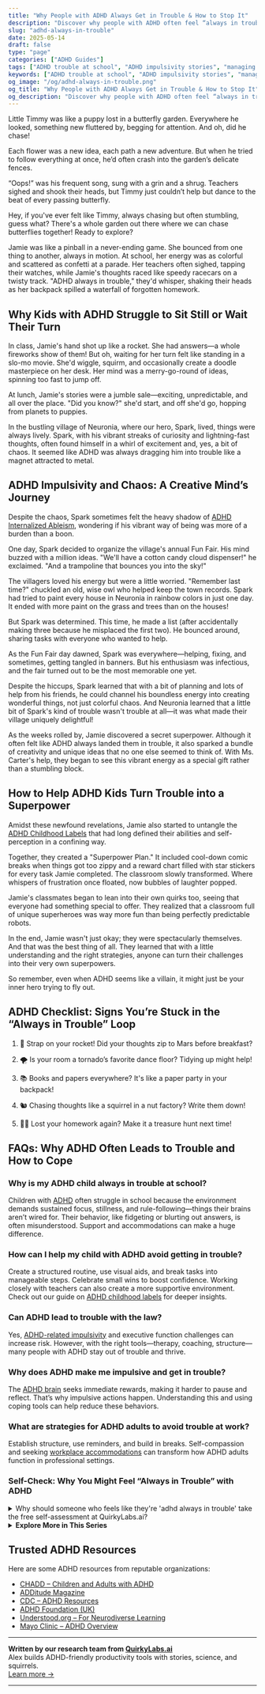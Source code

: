 ```yaml
---
title: "Why People with ADHD Always Get in Trouble & How to Stop It"
description: "Discover why people with ADHD often feel “always in trouble”—and how to turn it into a strength. Real stories, expert tips, and hope for kids and adults alike."
slug: "adhd-always-in-trouble"
date: 2025-05-14
draft: false
type: "page"
categories: ["ADHD Guides"]
tags: ["ADHD trouble at school", "ADHD impulsivity stories", "managing ADHD chaos", "ADHD and constant movement", "emotional impact of ADHD", "ADHD adult coping strategies", "navigating ADHD challenges"]
keywords: ["ADHD trouble at school", "ADHD impulsivity stories", "managing ADHD chaos", "ADHD and constant movement", "emotional impact of ADHD", "ADHD adult coping strategies", "navigating ADHD challenges"]
og_image: "/og/adhd-always-in-trouble.png"
og_title: "Why People with ADHD Always Get in Trouble & How to Stop It"
og_description: "Discover why people with ADHD often feel “always in trouble”—and how to turn it into a strength. Real stories, expert tips, and hope for kids and adults alike."
---
```


Little Timmy was like a puppy lost in a butterfly garden. Everywhere he looked, something new fluttered by, begging for attention. And oh, did he chase!

Each flower was a new idea, each path a new adventure. But when he tried to follow everything at once, he’d often crash into the garden’s delicate fences.

“Oops!” was his frequent song, sung with a grin and a shrug. Teachers sighed and shook their heads, but Timmy just couldn’t help but dance to the beat of every passing butterfly.

Hey, if you've ever felt like Timmy, always chasing but often stumbling, guess what? There's a whole garden out there where we can chase butterflies together! Ready to explore?

Jamie was like a pinball in a never-ending game. She bounced from one thing to another, always in motion. At school, her energy was as colorful and scattered as confetti at a parade. Her teachers often sighed, tapping their watches, while Jamie's thoughts raced like speedy racecars on a twisty track. "ADHD always in trouble," they'd whisper, shaking their heads as her backpack spilled a waterfall of forgotten homework.

## Why Kids with ADHD Struggle to Sit Still or Wait Their Turn

In class, Jamie's hand shot up like a rocket. She had answers—a whole fireworks show of them! But oh, waiting for her turn felt like standing in a slo-mo movie. She'd wiggle, squirm, and occasionally create a doodle masterpiece on her desk. Her mind was a merry-go-round of ideas, spinning too fast to jump off. 

At lunch, Jamie's stories were a jumble sale—exciting, unpredictable, and all over the place. "Did you know?" she'd start, and off she'd go, hopping from planets to puppies.

In the bustling village of Neuronia, where our hero, Spark, lived, things were always lively. Spark, with his vibrant streaks of curiosity and lightning-fast thoughts, often found himself in a whirl of excitement and, yes, a bit of chaos. It seemed like ADHD was always dragging him into trouble like a magnet attracted to metal.

## ADHD Impulsivity and Chaos: A Creative Mind’s Journey

Despite the chaos, Spark sometimes felt the heavy shadow of [ADHD Internalized Ableism](/pages/adhd-internalized-ableism/), wondering if his vibrant way of being was more of a burden than a boon.

One day, Spark decided to organize the village's annual Fun Fair. His mind buzzed with a million ideas. "We'll have a cotton candy cloud dispenser!" he exclaimed. "And a trampoline that bounces you into the sky!"

The villagers loved his energy but were a little worried. "Remember last time?" chuckled an old, wise owl who helped keep the town records. Spark had tried to paint every house in Neuronia in rainbow colors in just one day. It ended with more paint on the grass and trees than on the houses!

But Spark was determined. This time, he made a list (after accidentally making three because he misplaced the first two). He bounced around, sharing tasks with everyone who wanted to help.

As the Fun Fair day dawned, Spark was everywhere—helping, fixing, and sometimes, getting tangled in banners. But his enthusiasm was infectious, and the fair turned out to be the most memorable one yet.

Despite the hiccups, Spark learned that with a bit of planning and lots of help from his friends, he could channel his boundless energy into creating wonderful things, not just colorful chaos. And Neuronia learned that a little bit of Spark's kind of trouble wasn't trouble at all—it was what made their village uniquely delightful!

As the weeks rolled by, Jamie discovered a secret superpower. Although it often felt like ADHD always landed them in trouble, it also sparked a bundle of creativity and unique ideas that no one else seemed to think of. With Ms. Carter's help, they began to see this vibrant energy as a special gift rather than a stumbling block.

## How to Help ADHD Kids Turn Trouble into a Superpower

Amidst these newfound revelations, Jamie also started to untangle the [ADHD Childhood Labels](/pages/adhd-childhood-labels/) that had long defined their abilities and self-perception in a confining way.

Together, they created a "Superpower Plan." It included cool-down comic breaks when things got too zippy and a reward chart filled with star stickers for every task Jamie completed. The classroom slowly transformed. Where whispers of frustration once floated, now bubbles of laughter popped.

Jamie's classmates began to lean into their own quirks too, seeing that everyone had something special to offer. They realized that a classroom full of unique superheroes was way more fun than being perfectly predictable robots.

In the end, Jamie wasn't just okay; they were spectacularly themselves. And that was the best thing of all. They learned that with a little understanding and the right strategies, anyone can turn their challenges into their very own superpowers.

So remember, even when ADHD seems like a villain, it might just be your inner hero trying to fly out.

## ADHD Checklist: Signs You’re Stuck in the “Always in Trouble” Loop

1. 🚀 Strap on your rocket! Did your thoughts zip to Mars before breakfast?

2. 🌪️ Is your room a tornado’s favorite dance floor? Tidying up might help!

3. 📚 Books and papers everywhere? It's like a paper party in your backpack!

4. 🐿️ Chasing thoughts like a squirrel in a nut factory? Write them down!

5. 🕵️‍♂️ Lost your homework again? Make it a treasure hunt next time!

## FAQs: Why ADHD Often Leads to Trouble and How to Cope

### Why is my ADHD child always in trouble at school?

Children with [ADHD](https://blog.quirkylabs.ai/pages/adhd-childhood-labels/) often struggle in school because the environment demands sustained focus, stillness, and rule-following—things their brains aren’t wired for. Their behavior, like fidgeting or blurting out answers, is often misunderstood. Support and accommodations can make a huge difference.

### How can I help my child with ADHD avoid getting in trouble?

Create a structured routine, use visual aids, and break tasks into manageable steps. Celebrate small wins to boost confidence. Working closely with teachers can also create a more supportive environment. Check out our guide on [ADHD childhood labels](https://blog.quirkylabs.ai/pages/adhd-childhood-labels/) for deeper insights.

### Can ADHD lead to trouble with the law?

Yes, [ADHD-related impulsivity](https://blog.quirkylabs.ai/pages/adhd-impulsivity/) and executive function challenges can increase risk. However, with the right tools—therapy, coaching, structure—many people with ADHD stay out of trouble and thrive.

### Why does ADHD make me impulsive and get in trouble?

The [ADHD brain](https://blog.quirkylabs.ai/pages/adhd-internalized-ableism/) seeks immediate rewards, making it harder to pause and reflect. That’s why impulsive actions happen. Understanding this and using coping tools can help reduce these behaviors.

### What are strategies for ADHD adults to avoid trouble at work?

Establish structure, use reminders, and build in breaks. Self-compassion and seeking [workplace accommodations](https://blog.quirkylabs.ai/pages/adhd-fear-of-judgment/) can transform how ADHD adults function in professional settings.



### Self-Check: Why You Might Feel “Always in Trouble” with ADHD

<details><summary>Why should someone who feels like they're 'adhd always in trouble' take the free self-assessment at QuirkyLabs.ai?</summary><p>Oh, it sounds like you've been having a tough time, and it’s really good that you’re looking into ways to understand yourself better. Taking the free self-assessment at QuirkyLabs.ai can be a gentle first step in that direction. It's designed to help you identify patterns in your behaviors and feelings that might be related to ADHD. This can give you some valuable insights and possibly point you toward some helpful strategies or resources. It’s like a friendly nudge towards understanding your unique brain a bit better!</p></details>

<script type="application/ld+json">
{
  "@context": "https://schema.org",
  "@type": "FAQPage",
  "mainEntity": [
    {
      "@type": "Question",
      "name": "Why is my ADHD child always in trouble at school?",
      "acceptedAnswer": {
        "@type": "Answer",
        "text": "Children with ADHD often struggle in school because the environment demands sustained focus, stillness, and rule-following—things their brains aren’t wired for. Their behavior, like fidgeting or blurting out answers, is often misunderstood. Support and accommodations can make a huge difference."
      }
    },
    {
      "@type": "Question",
      "name": "How can I help my child with ADHD avoid getting in trouble?",
      "acceptedAnswer": {
        "@type": "Answer",
        "text": "Create a structured routine, use visual aids, and break tasks into manageable steps. Celebrate small wins to boost confidence. Working closely with teachers can also create a more supportive environment."
      }
    },
    {
      "@type": "Question",
      "name": "Can ADHD lead to trouble with the law?",
      "acceptedAnswer": {
        "@type": "Answer",
        "text": "Yes, ADHD-related impulsivity and executive function challenges can increase risk. However, with the right tools—therapy, coaching, structure—many people with ADHD stay out of trouble and thrive."
      }
    },
    {
      "@type": "Question",
      "name": "Why does ADHD make me impulsive and get in trouble?",
      "acceptedAnswer": {
        "@type": "Answer",
        "text": "The ADHD brain seeks immediate rewards, making it harder to pause and reflect. That’s why impulsive actions happen. Understanding this and using coping tools can help reduce these behaviors."
      }
    },
    {
      "@type": "Question",
      "name": "What are strategies for ADHD adults to avoid trouble at work?",
      "acceptedAnswer": {
        "@type": "Answer",
        "text": "Establish structure, use reminders, and build in breaks. Self-compassion and seeking workplace accommodations can transform how ADHD adults function in professional settings."
      }
    }
  ]
}
</script>


<script type="application/ld+json">
{
  "@context": "https://schema.org",
  "@type": "Article",
  "author": {
    "@type": "Person",
    "name": "QuirkyLabs",
    "url": "https://quirkylabs.ai/about"
  },
  "headline": "\"Escape the 'ADHD Always in Trouble' Trap \u2013 Find Joy & Ease!\"",
  "mainEntityOfPage": "https://blog.quirkylabs.ai/pages/adhd-always-in-trouble/",
  "datePublished": "2025-05-07"
}
</script>
<script type="application/ld+json">
{
  "@context": "https://schema.org",
  "@type": "BreadcrumbList",
  "itemListElement": [
    {
      "@type": "ListItem",
      "position": 1,
      "name": "Home",
      "item": "https://quirkylabs.ai/"
    },
    {
      "@type": "ListItem",
      "position": 2,
      "name": "Blog",
      "item": "https://blog.quirkylabs.ai/"
    },
    {
      "@type": "ListItem",
      "position": 3,
      "name": "\"Escape the 'ADHD Always in Trouble' Trap \u2013 Find Joy & Ease!\"",
      "item": "https://blog.quirkylabs.ai/pages/adhd-always-in-trouble/"
    }
  ]
}
</script>

<details>
<summary><strong>Explore More in This Series</strong></summary>

- [Adhd Feel Lazy](/pages/adhd-feel-lazy/)
- [Adhd Labeled As Disruptive](/pages/adhd-labeled-as-disruptive/)
- [Adhd Afraid Of Being Seen](/pages/adhd-afraid-of-being-seen/)
- [Adhd Fear Of Judgment](/pages/adhd-fear-of-judgment/)
- [Adhd Silent Struggles](/pages/adhd-silent-struggles/)
- [Adhd Internalized Ableism](/pages/adhd-internalized-ableism/)
- [Adhd Carrying School Shame](/pages/adhd-carrying-school-shame/)
- [Adhd Childhood Labels](/pages/adhd-childhood-labels/)
</details>



## Trusted ADHD Resources

Here are some ADHD resources from reputable organizations:

- [CHADD – Children and Adults with ADHD](https://chadd.org)
- [ADDitude Magazine](https://www.additudemag.com)
- [CDC – ADHD Resources](https://www.cdc.gov/ncbddd/adhd)
- [ADHD Foundation (UK)](https://www.adhdfoundation.org.uk)
- [Understood.org – For Neurodiverse Learning](https://www.understood.org)
- [Mayo Clinic – ADHD Overview](https://www.mayoclinic.org/diseases-conditions/adhd)


---

**Written by our research team from [QuirkyLabs.ai](https://quirkylabs.ai)**  
Alex builds ADHD-friendly productivity tools with stories, science, and squirrels.  
[Learn more →](https://quirkylabs.ai)

---